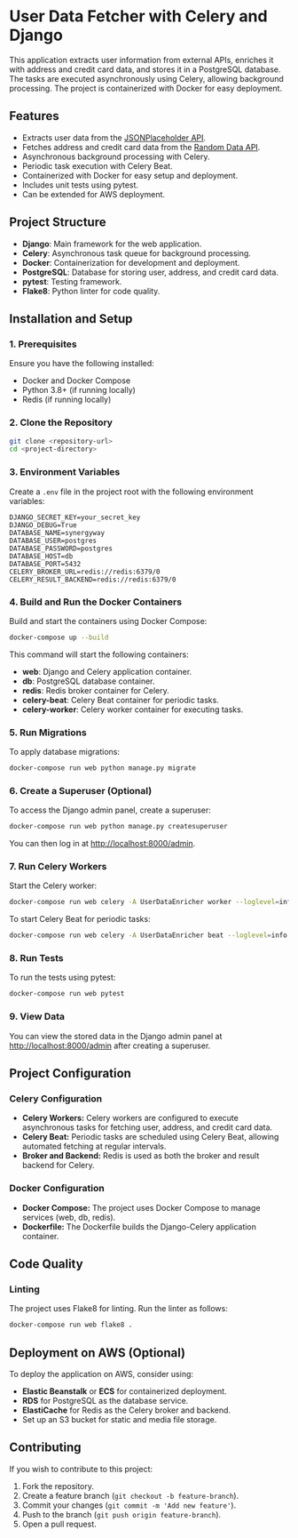 # **User Data Fetcher with Celery and Django**

This application extracts user information from external APIs, enriches it with address and credit card data, and stores it in a PostgreSQL database. The tasks are executed asynchronously using Celery, allowing background processing. The project is containerized with Docker for easy deployment.

## **Features**

- Extracts user data from the [JSONPlaceholder API](https://jsonplaceholder.typicode.com/).
- Fetches address and credit card data from the [Random Data API](https://random-data-api.com/).
- Asynchronous background processing with Celery.
- Periodic task execution with Celery Beat.
- Containerized with Docker for easy setup and deployment.
- Includes unit tests using pytest.
- Can be extended for AWS deployment.

## **Project Structure**

- **Django**: Main framework for the web application.
- **Celery**: Asynchronous task queue for background processing.
- **Docker**: Containerization for development and deployment.
- **PostgreSQL**: Database for storing user, address, and credit card data.
- **pytest**: Testing framework.
- **Flake8**: Python linter for code quality.

## **Installation and Setup**

### **1. Prerequisites**

Ensure you have the following installed:
- Docker and Docker Compose
- Python 3.8+ (if running locally)
- Redis (if running locally)

### **2. Clone the Repository**

```bash
git clone <repository-url>
cd <project-directory>
```

### **3. Environment Variables**

Create a `.env` file in the project root with the following environment variables:

```env
DJANGO_SECRET_KEY=your_secret_key
DJANGO_DEBUG=True
DATABASE_NAME=synergyway
DATABASE_USER=postgres
DATABASE_PASSWORD=postgres
DATABASE_HOST=db
DATABASE_PORT=5432
CELERY_BROKER_URL=redis://redis:6379/0
CELERY_RESULT_BACKEND=redis://redis:6379/0
```

### **4. Build and Run the Docker Containers**

Build and start the containers using Docker Compose:

```bash
docker-compose up --build
```

This command will start the following containers:
- **web**: Django and Celery application container.
- **db**: PostgreSQL database container.
- **redis**: Redis broker container for Celery.
- **celery-beat**: Celery Beat container for periodic tasks.
- **celery-worker**: Celery worker container for executing tasks.

### **5. Run Migrations**

To apply database migrations:

```bash
docker-compose run web python manage.py migrate
```

### **6. Create a Superuser (Optional)**

To access the Django admin panel, create a superuser:

```bash
docker-compose run web python manage.py createsuperuser
```

You can then log in at [http://localhost:8000/admin](http://localhost:8000/admin).

### **7. Run Celery Workers**

Start the Celery worker:

```bash
docker-compose run web celery -A UserDataEnricher worker --loglevel=info
```

To start Celery Beat for periodic tasks:

```bash
docker-compose run web celery -A UserDataEnricher beat --loglevel=info
```

### **8. Run Tests**

To run the tests using pytest:

```bash
docker-compose run web pytest
```

### **9. View Data**

You can view the stored data in the Django admin panel at [http://localhost:8000/admin](http://localhost:8000/admin) after creating a superuser.

## **Project Configuration**

### **Celery Configuration**

- **Celery Workers:** Celery workers are configured to execute asynchronous tasks for fetching user, address, and credit card data.
- **Celery Beat:** Periodic tasks are scheduled using Celery Beat, allowing automated fetching at regular intervals.
- **Broker and Backend:** Redis is used as both the broker and result backend for Celery.

### **Docker Configuration**

- **Docker Compose:** The project uses Docker Compose to manage services (web, db, redis).
- **Dockerfile:** The Dockerfile builds the Django-Celery application container.

## **Code Quality**

### **Linting**

The project uses Flake8 for linting. Run the linter as follows:

```bash
docker-compose run web flake8 .
```

## **Deployment on AWS (Optional)**

To deploy the application on AWS, consider using:
- **Elastic Beanstalk** or **ECS** for containerized deployment.
- **RDS** for PostgreSQL as the database service.
- **ElastiCache** for Redis as the Celery broker and backend.
- Set up an S3 bucket for static and media file storage.

## **Contributing**

If you wish to contribute to this project:
1. Fork the repository.
2. Create a feature branch (`git checkout -b feature-branch`).
3. Commit your changes (`git commit -m 'Add new feature'`).
4. Push to the branch (`git push origin feature-branch`).
5. Open a pull request.
